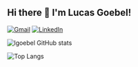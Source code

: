 ## Hi there 👋 I'm Lucas Goebel!

[![Gmail](https://img.shields.io/badge/Gmail-D14836?style=flat&logo=gmail&logoColor=white)](mailto:pro.lcsgoebel@gmail.com)
[![LinkedIn](https://img.shields.io/badge/Linkedin-%230077B5.svg?style=flat&logo=linkedin&logoColor=white)](https://linkedin.com/in/lucas-a-goebel)

![lgoebel GitHub stats](https://github-readme-stats.vercel.app/api?username=lgoebel&hide_title=false&hide_border=false&include_all_commits=true&count_private=true&line_height=21&rank_icon=github&hide=issues&hide_rank=true&theme=chartreuse-dark)

![Top Langs](https://github-readme-stats.vercel.app/api/top-langs/?username=lgoebel&hide_progress=true&hide_title=false&hide_border=false&show_icons=true&count_private=true&line_height=21&theme=chartreuse-dark)

